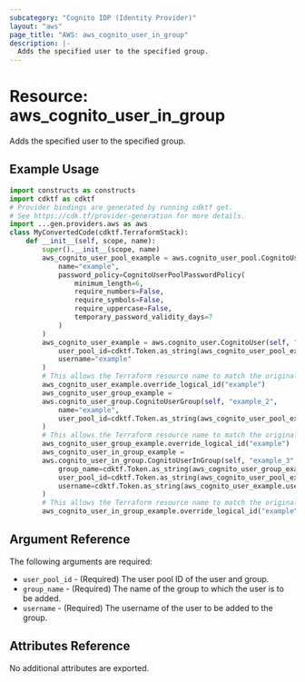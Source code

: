 ```yaml
---
subcategory: "Cognito IDP (Identity Provider)"
layout: "aws"
page_title: "AWS: aws_cognito_user_in_group"
description: |-
  Adds the specified user to the specified group.
---
```


# Resource: aws_cognito_user_in_group

Adds the specified user to the specified group.

## Example Usage

```python
import constructs as constructs
import cdktf as cdktf
# Provider bindings are generated by running cdktf get.
# See https://cdk.tf/provider-generation for more details.
import ...gen.providers.aws as aws
class MyConvertedCode(cdktf.TerraformStack):
    def __init__(self, scope, name):
        super().__init__(scope, name)
        aws_cognito_user_pool_example = aws.cognito_user_pool.CognitoUserPool(self, "example",
            name="example",
            password_policy=CognitoUserPoolPasswordPolicy(
                minimum_length=6,
                require_numbers=False,
                require_symbols=False,
                require_uppercase=False,
                temporary_password_validity_days=7
            )
        )
        aws_cognito_user_example = aws.cognito_user.CognitoUser(self, "example_1",
            user_pool_id=cdktf.Token.as_string(aws_cognito_user_pool_example.id),
            username="example"
        )
        # This allows the Terraform resource name to match the original name. You can remove the call if you don't need them to match.
        aws_cognito_user_example.override_logical_id("example")
        aws_cognito_user_group_example =
        aws.cognito_user_group.CognitoUserGroup(self, "example_2",
            name="example",
            user_pool_id=cdktf.Token.as_string(aws_cognito_user_pool_example.id)
        )
        # This allows the Terraform resource name to match the original name. You can remove the call if you don't need them to match.
        aws_cognito_user_group_example.override_logical_id("example")
        aws_cognito_user_in_group_example =
        aws.cognito_user_in_group.CognitoUserInGroup(self, "example_3",
            group_name=cdktf.Token.as_string(aws_cognito_user_group_example.name),
            user_pool_id=cdktf.Token.as_string(aws_cognito_user_pool_example.id),
            username=cdktf.Token.as_string(aws_cognito_user_example.username)
        )
        # This allows the Terraform resource name to match the original name. You can remove the call if you don't need them to match.
        aws_cognito_user_in_group_example.override_logical_id("example")
```

## Argument Reference

The following arguments are required:

* `user_pool_id` - (Required) The user pool ID of the user and group.
* `group_name` - (Required) The name of the group to which the user is to be added.
* `username` - (Required) The username of the user to be added to the group.

## Attributes Reference

No additional attributes are exported.

<!-- cache-key: cdktf-0.17.0-pre.15 input-2b4bac6ec418abe6b50da7803ecfccd20a690424f1494f4e0da312fdcf3a56f4 -->